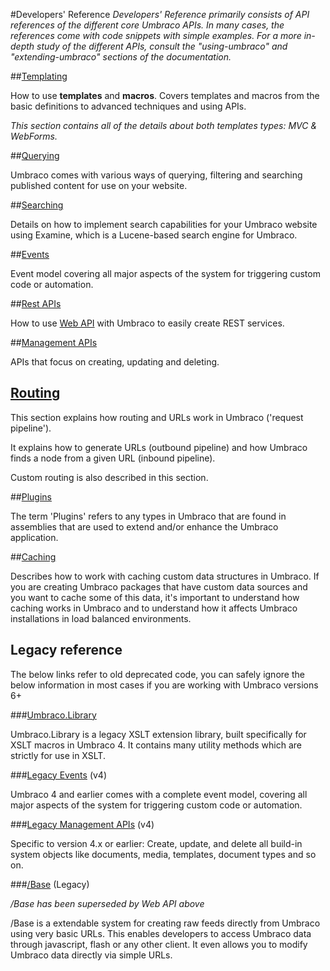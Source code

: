 #Developers' Reference
_Developers' Reference primarily consists of API references of the different core Umbraco APIs. In many cases, the references come with code snippets with simple examples. For a more in-depth study of the different APIs, consult the "using-umbraco" and "extending-umbraco" sections of the documentation._

##[Templating](Templating/index.md)

How to use **templates** and **macros**. Covers templates and macros from the basic definitions to advanced techniques and using APIs.

*This section contains all of the details about both templates types: MVC & WebForms.*

##[Querying](Querying/index.md)

Umbraco comes with various ways of querying, filtering and searching published content for use on your website.

##[Searching](Searching/index.md)

Details on how to implement search capabilities for your Umbraco website using Examine, which is a Lucene-based search engine for Umbraco.

##[Events](Events-v6/index.md)

Event model covering all major aspects of the system for triggering custom code or automation.  

##[Rest APIs](WebApi/index.md)

How to use [Web API](http://www.asp.net/web-api) with Umbraco to easily create REST services.

##[Management APIs](Management-v6/index.md)

APIs that focus on creating, updating and deleting.

## [Routing](Request-Pipeline/index.md)

This section explains how routing and URLs work in Umbraco ('request pipeline'). 

It explains how to generate URLs (outbound pipeline) and how Umbraco finds a node from a given URL (inbound pipeline). 

Custom routing is also described in this section.

##[Plugins](Plugins/index.md)

The term 'Plugins' refers to any types in Umbraco that are found in assemblies that are used to extend and/or enhance the Umbraco application.

##[Caching](Cache/index.md)

Describes how to work with caching custom data structures in Umbraco. If you are creating Umbraco packages that have custom data sources and you want to cache some of this data, it's important to understand how caching works in Umbraco and to understand how it affects Umbraco installations in load balanced environments.

## Legacy reference

The below links refer to old deprecated code, you can safely ignore the below information in most cases if you are working with Umbraco versions 6+

###[Umbraco.Library](Api/UmbracoLibrary/index.md)

Umbraco.Library is a legacy XSLT extension library, built specifically for XSLT macros in Umbraco 4. It contains many utility methods which are strictly for use in XSLT.

###[Legacy Events](Events/index.md) (v4)

Umbraco 4 and earlier comes with a complete event model, covering all major aspects of the system for triggering custom code or automation.

###[Legacy Management APIs](Management/index.md) (v4)

Specific to version 4.x or earlier: Create, update, and delete all build-in system objects like documents, media, templates, document types and so on.

###[/Base](Api/Base/Index.md) (Legacy)

_/Base has been superseded by Web API above_

/Base is a extendable system for creating raw feeds directly from Umbraco using very basic URLs. This enables developers to access Umbraco data through javascript, flash or any other client. It even allows you to modify Umbraco data directly via simple URLs.
